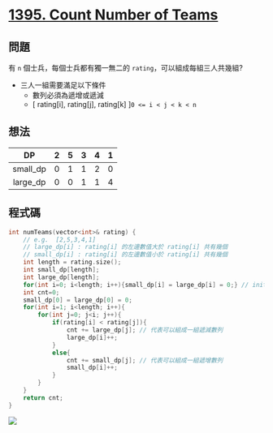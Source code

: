 # [1395. Count Number of Teams](https://leetcode.com/problems/count-number-of-teams/)

## 問題
有 `n` 個士兵，每個士兵都有獨一無二的 `rating`，可以組成每組三人共幾組?
* 三人一組需要滿足以下條件
  * 數列必須為遞增或遞減
  * [ rating[i], rating[j], rating[k] ]`0 <= i < j < k < n`



## 想法
|DP|2|5|3|4|1|
|:---:|---|---|---|---|---|
|small_dp|0|1|1|2|0|
|large_dp|0|0|1|1|4|





## 程式碼
```cpp
int numTeams(vector<int>& rating) {
    // e.g.  [2,5,3,4,1]
    // large_dp[i] : rating[i] 的左邊數值大於 rating[i] 共有幾個
    // small_dp[i] : rating[i] 的左邊數值小於 rating[i] 共有幾個 
    int length = rating.size();
    int small_dp[length];
    int large_dp[length];
    for(int i=0; i<length; i++){small_dp[i] = large_dp[i] = 0;} // initialize
    int cnt=0;
    small_dp[0] = large_dp[0] = 0;
    for(int i=1; i<length; i++){
        for(int j=0; j<i; j++){
            if(rating[i] < rating[j]){
                cnt += large_dp[j]; // 代表可以組成一組遞減數列
                large_dp[i]++;
            }
            else{
                cnt += small_dp[j]; // 代表可以組成一組遞增數列
                small_dp[i]++;
            }
        }
    }
    return cnt;
}
```
![](https://imgur.com/0FB072w.png)